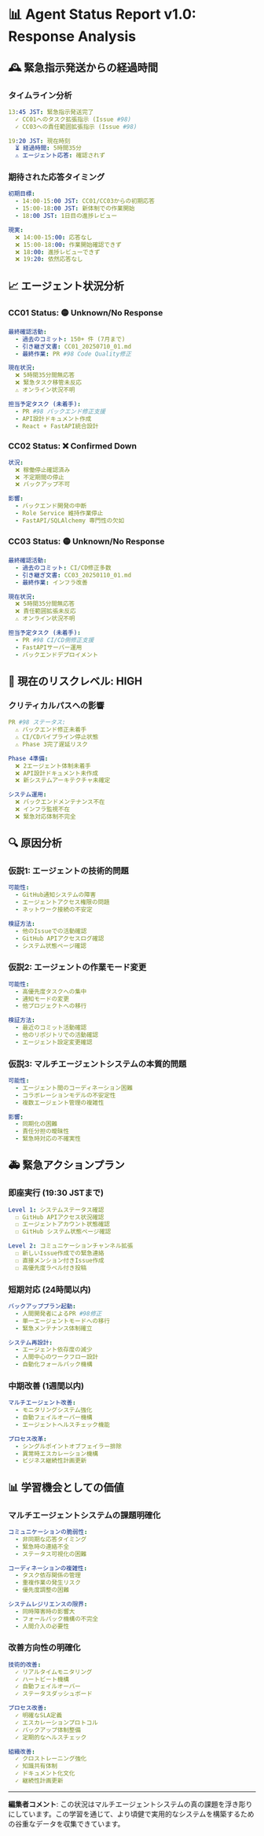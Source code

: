 # 📊 Agent Status Report v1.0: Response Analysis

## 🕰️ 緊急指示発送からの経過時間

### タイムライン分析
```yaml
13:45 JST: 緊急指示発送完了
  ✓ CC01へのタスク拡張指示 (Issue #98)
  ✓ CC03への責任範囲拡張指示 (Issue #98)

19:20 JST: 現在時刻
  ⏳ 経過時間: 5時間35分
  ⚠️ エージェント応答: 確認されず
```

### 期待された応答タイミング
```yaml
初期目標:
  - 14:00-15:00 JST: CC01/CC03からの初期応答
  - 15:00-18:00 JST: 新体制での作業開始
  - 18:00 JST: 1日目の進捗レビュー

現実:
  ❌ 14:00-15:00: 応答なし
  ❌ 15:00-18:00: 作業開始確認できず
  ❌ 18:00: 進捗レビューできず
  ❌ 19:20: 依然応答なし
```

## 📈 エージェント状況分析

### CC01 Status: 🟡 Unknown/No Response
```yaml
最終確認活動:
  - 過去のコミット: 150+ 件 (7月まで)
  - 引き継ぎ文書: CC01_20250710_01.md
  - 最終作業: PR #98 Code Quality修正

現在状況:
  ❌ 5時閖35分間無応答
  ❌ 緊急タスク移管未反応
  ⚠️ オンライン状況不明

担当予定タスク (未着手):
  - PR #98 バックエンド修正支援
  - API設計ドキュメント作成
  - React + FastAPI統合設計
```

### CC02 Status: ❌ Confirmed Down
```yaml
状況:
  ❌ 稼働停止確認済み
  ❌ 不定期間の停止
  ❌ バックアップ不可

影響:
  - バックエンド開発の中断
  - Role Service 維持作業停止
  - FastAPI/SQLAlchemy 専門性の欠如
```

### CC03 Status: 🟡 Unknown/No Response
```yaml
最終確認活動:
  - 過去のコミット: CI/CD修正多数
  - 引き継ぎ文書: CC03_20250110_01.md
  - 最終作業: インフラ改善

現在状況:
  ❌ 5時閖35分間無応答
  ❌ 責任範囲拡張未反応
  ⚠️ オンライン状況不明

担当予定タスク (未着手):
  - PR #98 CI/CD側修正支援
  - FastAPIサーバー運用
  - バックエンドデプロイメント
```

## 🚨 現在のリスクレベル: HIGH

### クリティカルパスへの影響
```yaml
PR #98 ステータス:
  ⚠️ バックエンド修正未着手
  ⚠️ CI/CDパイプライン停止状態
  ⚠️ Phase 3完了遅延リスク

Phase 4準備:
  ❌ 2エージェント体制未着手
  ❌ API設計ドキュメント未作成
  ❌ 新システムアーキテクチャ未確定

システム運用:
  ❌ バックエンドメンテナンス不在
  ❌ インフラ監視不在
  ❌ 緊急対応体制不完全
```

## 🔍 原因分析

### 仮説1: エージェントの技術的問題
```yaml
可能性:
  - GitHub通知システムの障害
  - エージェントアクセス権限の問題
  - ネットワーク接続の不安定

検証方法:
  - 他のIssueでの活動確認
  - GitHub APIアクセスログ確認
  - システム状態ページ確認
```

### 仮説2: エージェントの作業モード変更
```yaml
可能性:
  - 高優先度タスクへの集中
  - 通知モードの変更
  - 他プロジェクトへの移行

検証方法:
  - 最近のコミット活動確認
  - 他のリポジトリでの活動確認
  - エージェント設定変更確認
```

### 仮説3: マルチエージェントシステムの本質的問題
```yaml
可能性:
  - エージェント間のコーディネーション困難
  - コラボレーションモデルの不安定性
  - 複数エージェント管理の複雑性

影響:
  - 同期化の困難
  - 責任分担の曖昧性
  - 緊急時対応の不確実性
```

## 🚑 緊急アクションプラン

### 即座実行 (19:30 JSTまで)
```yaml
Level 1: システムステータス確認
  ☐ GitHub APIアクセス状況確認
  ☐ エージェントアカウント状態確認
  ☐ GitHub システム状態ページ確認

Level 2: コミュニケーションチャンネル拡張
  ☐ 新しいIssue作成での緊急連絡
  ☐ 直接メンション付きIssue作成
  ☐ 高優先度ラベル付き投稿
```

### 短期対応 (24時間以内)
```yaml
バックアッププラン起動:
  - 人間開発者によるPR #98修正
  - 単一エージェントモードへの移行
  - 緊急メンテナンス体制確立

システム再設計:
  - エージェント依存度の減少
  - 人間中心のワークフロー設計
  - 自動化フォールバック機構
```

### 中期改善 (1週間以内)
```yaml
マルチエージェント改善:
  - モニタリングシステム強化
  - 自動フェイルオーバー機構
  - エージェントヘルスチェック機能

プロセス改革:
  - シングルポイントオブフェイラー排除
  - 異常時エスカレーション機構
  - ビジネス継続性計画更新
```

## 📊 学習機会としての価値

### マルチエージェントシステムの課題明確化
```yaml
コミュニケーションの脆弱性:
  - 非同期な応答タイミング
  - 緊急時の連絡不全
  - ステータス可視化の困難

コーディネーションの複雑性:
  - タスク依存関係の管理
  - 重複作業の発生リスク
  - 優先度調整の困難

システムレジリエンスの限界:
  - 同時障害時の影響大
  - フォールバック機構の不完全
  - 人間介入の必要性
```

### 改善方向性の明確化
```yaml
技術的改善:
  ✓ リアルタイムモニタリング
  ✓ ハートビート機構
  ✓ 自動フェイルオーバー
  ✓ ステータスダッシュボード

プロセス改善:
  ✓ 明確なSLA定義
  ✓ エスカレーションプロトコル
  ✓ バックアップ体制整備
  ✓ 定期的なヘルスチェック

組織改善:
  ✓ クロストレーニング強化
  ✓ 知識共有体制
  ✓ ドキュメント化文化
  ✓ 継続性計画更新
```

---

**編集者コメント**: この状況はマルチエージェントシステムの真の課題を浮き彫りにしています。この学習を通じて、より頃健で実用的なシステムを構築するための谷重なデータを収集できています。